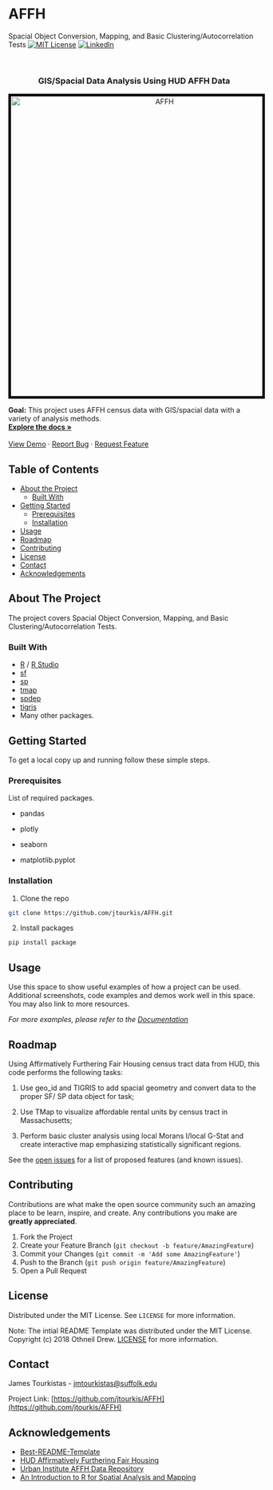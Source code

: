 # AFFH
Spacial Object Conversion, Mapping, and Basic Clustering/Autocorrelation Tests
 [![MIT License][license-shield]][license-url]
  [![LinkedIn][linkedin-shield]][linkedin-url]

<br />

  
  <h3 align="center">GIS/Spacial Data Analysis Using HUD AFFH Data</h3>
  
<p align="center">
  <a href="https://github.com/jtourkis/AFFH">
    <img src="Affordable.png" alt="AFFH" width="600" height="600" style="border:5px solid black">
  </a>
  <p align="center">
   
  
  <b>Goal:</b> This project uses AFFH census data with GIS/spacial data with a variety of analysis methods.
    <br />
    <a href="https://github.com/jtourkis/AFFH"><strong>Explore the docs »</strong></a>
    <br />
    <br />
    <a href="https://github.com/jtourkis/AFFH">View Demo</a>
    ·
    <a href="https://github.com/jtourkis/AFFH/issues">Report Bug</a>
    ·
    <a href="https://github.com/jtourkis/AFFH/issues">Request Feature</a>
  </p>
</p>



<!-- TABLE OF CONTENTS -->
## Table of Contents

* [About the Project](#about-the-project)
  * [Built With](#built-with)
* [Getting Started](#getting-started)
  * [Prerequisites](#prerequisites)
  * [Installation](#installation)
* [Usage](#usage)
* [Roadmap](#roadmap)
* [Contributing](#contributing)
* [License](#license)
* [Contact](#contact)
* [Acknowledgements](#acknowledgements)



<!-- ABOUT THE PROJECT -->
## About The Project

The project covers Spacial Object Conversion, Mapping, and Basic Clustering/Autocorrelation Tests.

### Built With

* [R](https://www.r-project.org) / [R Studio](https://www.rstudio.com)
* [sf](https://r-spatial.github.io/sf/)
* [sp](https://cran.r-project.org/web/packages/sp/index.html)
* [tmap](https://github.com/mtennekes/tmap)
* [spdep](https://cran.r-project.org/web/packages/spdep/index.html)
* [tigris](https://cran.r-project.org/web/packages/tigris/tigris.pdf)
* Many other packages.


<!-- GETTING STARTED -->
## Getting Started

To get a local copy up and running follow these simple steps.

### Prerequisites

List of required packages.

* pandas

* plotly

* seaborn

* matplotlib.pyplot


### Installation
 
1. Clone the repo

```sh
git clone https://github.com/jtourkis/AFFH.git
```
2. Install packages
```sh
pip install package
```


<!-- USAGE EXAMPLES -->
## Usage

Use this space to show useful examples of how a project can be used. Additional screenshots, code examples and demos work well in this space. You may also link to more resources.

_For more examples, please refer to the [Documentation](https://example.com)_



<!-- ROADMAP -->
## Roadmap
Using Affirmatively Furthering Fair Housing census tract data from HUD, this code performs the following tasks:

1) Use geo_id and TIGRIS to add spacial geometry and convert data to the proper SF/ SP data object for task;

2) Use TMap to visualize affordable rental units by census tract in Massachusetts;

3) Perform basic cluster analysis using local Morans I/local G-Stat and create interactive map emphasizing statistically significant regions. 


See the [open issues](https://github.com/github_username/repo/issues) for a list of proposed features (and known issues).



<!-- CONTRIBUTING -->
## Contributing

Contributions are what make the open source community such an amazing place to be learn, inspire, and create. Any contributions you make are **greatly appreciated**.

1. Fork the Project
2. Create your Feature Branch (`git checkout -b feature/AmazingFeature`)
3. Commit your Changes (`git commit -m 'Add some AmazingFeature'`)
4. Push to the Branch (`git push origin feature/AmazingFeature`)
5. Open a Pull Request



<!-- LICENSE -->
## License

Distributed under the MIT License. See `LICENSE` for more information.

Note: The intial README Template was distributed under the MIT License. Copyright (c) 2018 Othneil Drew. [LICENSE](https://github.com/othneildrew/Best-README-Template/blob/master/LICENSE.txt)  for more information. 



<!-- CONTACT -->
## Contact

James Tourkistas - jmtourkistas@suffolk.edu

Project Link: [https://github.com/jtourkis/AFFH](https://github.com/jtourkis/AFFH)



<!-- ACKNOWLEDGEMENTS -->
## Acknowledgements

* [Best-README-Template](https://github.com/othneildrew/Best-README-Template/blob/master/BLANK_README.md) 
* [HUD Affirmatively Furthering Fair Housing](https://www.hud.gov/program_offices/fair_housing_equal_opp/affh)
* [Urban Institute AFFH Data Repository](https://datacatalog.urban.org/dataset/data-and-tools-fair-housing-planning/resource/a74665c3-6fa0-4d84-9c1e-d40fc3cf0f8c)
* [An Introduction to R for Spatial Analysis and Mapping](https://uk.sagepub.com/en-gb/eur/an-introduction-to-r-for-spatial-analysis-and-mapping/book258267)



<!-- MARKDOWN LINKS & IMAGES -->
<!-- https://www.markdownguide.org/basic-syntax/#reference-style-links -->
[license-shield]: https://img.shields.io/github/license/othneildrew/Best-README-Template.svg?style=flat-square
[license-url]: https://github.com/jtourkis/MBTA-Ridership-Model/blob/master/LICENSE.txt
[linkedin-shield]: https://img.shields.io/badge/-LinkedIn-black.svg?style=flat-square&logo=linkedin&colorB=555
[linkedin-url]: https://www.linkedin.com/in/james-tourkistas-7127ba167/
[product-screenshot]: images/screenshot.png
